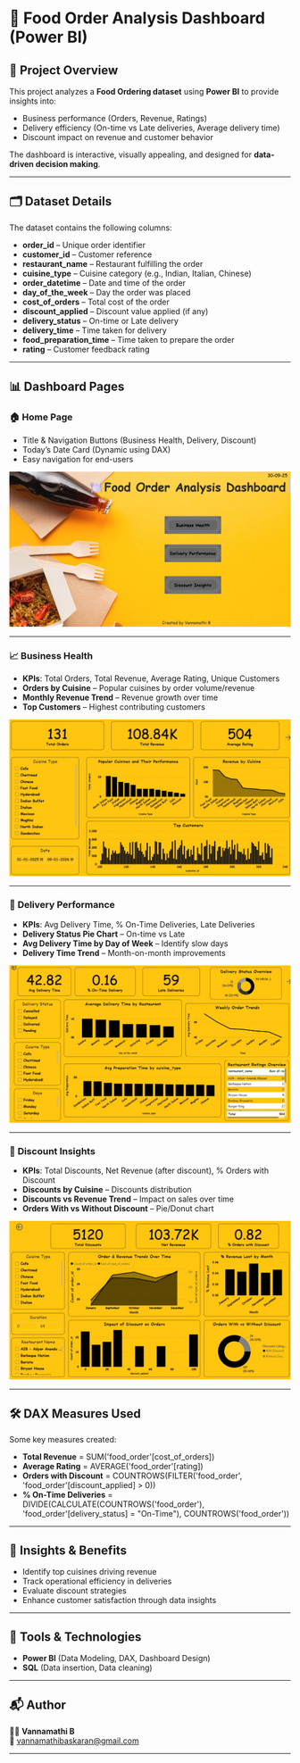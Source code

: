 # 🍴 Food Order Analysis Dashboard (Power BI)

## 📌 Project Overview
This project analyzes a **Food Ordering dataset** using **Power BI** to provide insights into:
- Business performance (Orders, Revenue, Ratings)
- Delivery efficiency (On-time vs Late deliveries, Average delivery time)
- Discount impact on revenue and customer behavior

The dashboard is interactive, visually appealing, and designed for **data-driven decision making**.

---

## 🗂 Dataset Details
The dataset contains the following columns:
- **order_id** – Unique order identifier  
- **customer_id** – Customer reference  
- **restaurant_name** – Restaurant fulfilling the order  
- **cuisine_type** – Cuisine category (e.g., Indian, Italian, Chinese)  
- **order_datetime** – Date and time of the order  
- **day_of_the_week** – Day the order was placed  
- **cost_of_orders** – Total cost of the order  
- **discount_applied** – Discount value applied (if any)  
- **delivery_status** – On-time or Late delivery  
- **delivery_time** – Time taken for delivery  
- **food_preparation_time** – Time taken to prepare the order  
- **rating** – Customer feedback rating  

---

## 📊 Dashboard Pages

### 🏠 **Home Page**
- Title & Navigation Buttons (Business Health, Delivery, Discount)
- Today’s Date Card (Dynamic using DAX)
- Easy navigation for end-users  

![Home Page](Images/Image1.jpg)

---

### 📈 **Business Health**
- **KPIs**: Total Orders, Total Revenue, Average Rating, Unique Customers  
- **Orders by Cuisine** – Popular cuisines by order volume/revenue  
- **Monthly Revenue Trend** – Revenue growth over time  
- **Top Customers** – Highest contributing customers  

![Business Health](Images/Image2.jpg)

---

### 🚚 **Delivery Performance**
- **KPIs**: Avg Delivery Time, % On-Time Deliveries, Late Deliveries  
- **Delivery Status Pie Chart** – On-time vs Late  
- **Avg Delivery Time by Day of Week** – Identify slow days  
- **Delivery Time Trend** – Month-on-month improvements  

![Delivery Performance](Images/Image3.jpg)

---

### 💸 **Discount Insights**
- **KPIs**: Total Discounts, Net Revenue (after discount), % Orders with Discount  
- **Discounts by Cuisine** – Discounts distribution  
- **Discounts vs Revenue Trend** – Impact on sales over time  
- **Orders With vs Without Discount** – Pie/Donut chart  

![Discount Insights](Images/Image4.jpg)

---

## 🛠️ DAX Measures Used
Some key measures created:
- **Total Revenue** = SUM('food_order'[cost_of_orders])  
- **Average Rating** = AVERAGE('food_order'[rating])  
- **Orders with Discount** = COUNTROWS(FILTER('food_order', 'food_order'[discount_applied] > 0))  
- **% On-Time Deliveries** = DIVIDE(CALCULATE(COUNTROWS('food_order'), 'food_order'[delivery_status] = "On-Time"), COUNTROWS('food_order'))  

---

## 🚀 Insights & Benefits
- Identify top cuisines driving revenue  
- Track operational efficiency in deliveries  
- Evaluate discount strategies  
- Enhance customer satisfaction through data insights  

---

## 📌 Tools & Technologies
- **Power BI** (Data Modeling, DAX, Dashboard Design)  
- **SQL** (Data insertion, Data cleaning)  

---

## 📬 Author
👩‍💻 **Vannamathi B**  
📧 [vannamathibaskaran@gmail.com](mailto:vannamathibaskaran@gmail.com)  

---
